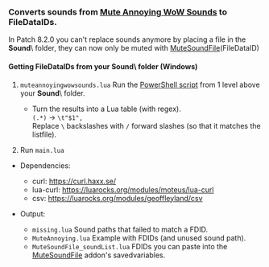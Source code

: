 ### Converts sounds from [Mute Annoying WoW Sounds](https://www.curseforge.com/wow/addons/mute-wow-sounds) to FileDataIDs.

In Patch 8.2.0 you can't replace sounds anymore by placing a file in the **Sound**\ folder, they can now only be muted with [MuteSoundFile](https://wow.gamepedia.com/API_MuteSoundFile)(FileDataID)

#### Getting FileDataIDs from your Sound\ folder (Windows)
1. `muteannoyingwowsounds.lua` Run the [PowerShell script](https://github.com/ketho-wow/MuteAnnoying/blob/master/input/muteannoyingwowsounds.ps1) from 1 level above your **Sound**\ folder.
    * Turn the results into a Lua table (with regex).  
      `(.*)` → `\t"$1",`  
      Replace `\` backslashes with `/` forward slashes (so that it matches the listfile).

2. Run `main.lua`

* Dependencies:
    * curl: https://curl.haxx.se/
    * lua-curl: https://luarocks.org/modules/moteus/lua-curl
    * csv: https://luarocks.org/modules/geoffleyland/csv

* Output:
    * `missing.lua` Sound paths that failed to match a FDID.
    * `MuteAnnoying.lua` Example with FDIDs (and unused sound path).
    * `MuteSoundFile_soundList.lua` FDIDs you can paste into the [MuteSoundFile](https://github.com/funkydude/MuteSoundFile) addon's savedvariables.

